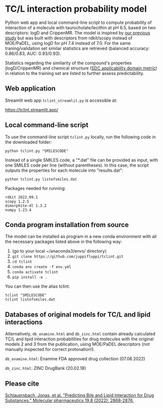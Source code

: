 # TC/L interaction probability model
Python web app and local command-line script to compute probability of interaction of a molecule with taurocholate/lecithin at pH 6.5, based on two descriptors: logD and CrippenMR. The model is inspired by [our previous study](https://doi.org/10.1021/acs.molpharmaceut.2c00227) but was built with descriptors from rdkit/scopy instead of MOE/PaDEL, using logD for pH 7.4 instead of 7.0. For the same traning/validation set similar statistics are retrieved (balanced accuracy: 0.86/0.83, AUC: 0.93/0.93).

Statistics regarding the similarity of the compound's properties (logD/CrippenMR) and chemical structure ([SDC applicability domain metric](https://doi.org/10.1021/acs.jcim.8b00597)) in relation to the training set are listed to further assess predictability.

## Web application

Streamlit web app ```tclint_streamlit.py``` is accessible at:

https://tclint.streamlit.app/

## Local command-line script

To use the command-line script ```tclint.py``` locally, run the following code in the downloaded folder:
```
python tclint.py "SMILESCODE" 
```
Instead of a single SMILES code, a "*.dat" file can be provided as input, with one SMILES code per line (without parentheses). In this case, the script outputs the properties for each molecule into "results.dat":
```
python tclint.py listofsmiles.dat 
```

Packages needed for running:
```
rdkit 2022.09.1
scopy 1.2.5
dimorphite-dl 1.3.2
numpy 1.23.4
```

## Conda program installation from source

The model can be installed as program in a new conda environment with all the necessary packages listed above in the following way:

1. (go to your local ~/anaconda3/envs/ directory)
2. ```git clone https://github.com/juppifluppi/tclint.git```
3. ```cd tclint```
4. ```conda env create -f env.yml```
5. ```conda activate tclint```
6. ```pip install -e .```

You can then use the alias tclint:
```
tclint "SMILESCODE" 
tclint listofsmiles.dat
```

## Databases of original models for TC/L and lipid interactions

Alternatively, ```db_enamine.html``` and ```db_zinc.html``` contain already calculated TC/L and lipid interaction probabilities for drug molecules with the original models 2 and 3 from the publication, using MOE/PaDEL descriptors (not manually inspected for correct protonation!).

```db_enamine.html```: Enamine FDA approved drug collection (07.08.2022)

```db_zinc.html```: ZINC DrugBank (20.02.18)

## Please cite

[Schlauersbach, Jonas, et al. "Predicting Bile and Lipid Interaction for Drug Substances." Molecular pharmaceutics 19.8 (2022): 2868-2876.](https://doi.org/10.1021/acs.molpharmaceut.2c00227)
